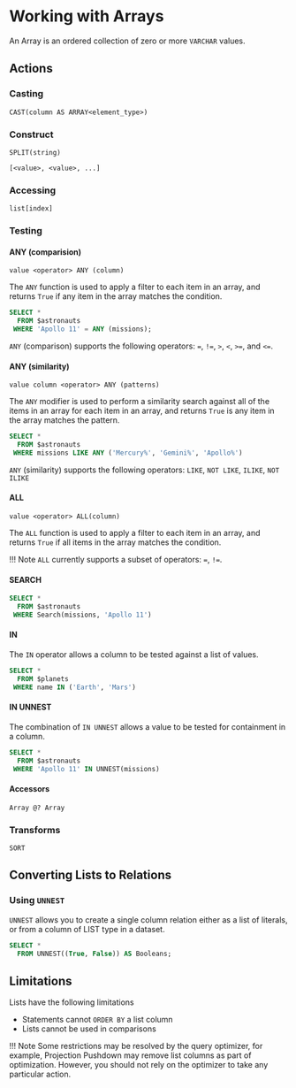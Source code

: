 # Working with Arrays

An Array is an ordered collection of zero or more `VARCHAR` values.

## Actions

### Casting

~~~
CAST(column AS ARRAY<element_type>)
~~~

### Construct

~~~
SPLIT(string)
~~~

~~~
[<value>, <value>, ...]
~~~

### Accessing

~~~
list[index]
~~~

### Testing

#### ANY (comparision)

~~~
value <operator> ANY (column)
~~~

The `ANY` function is used to apply a filter to each item in an array, and returns `True` if any item in the array matches the condition.

~~~sql
SELECT * 
  FROM $astronauts
 WHERE 'Apollo 11' = ANY (missions);
~~~

`ANY` (comparison) supports the following operators: `=`, `!=`, `>`, `<`, `>=`, and `<=`. 

#### ANY (similarity)

~~~
value column <operator> ANY (patterns)
~~~

The `ANY` modifier is used to perform a similarity search against all of the items in an array for each item in an array, and returns `True` is any item in the array matches the pattern.

~~~sql
SELECT *
  FROM $astronauts
 WHERE missions LIKE ANY ('Mercury%', 'Gemini%', 'Apollo%')
~~~

`ANY` (similarity) supports the following operators: `LIKE`, `NOT LIKE`, `ILIKE`, `NOT ILIKE`

#### ALL

~~~
value <operator> ALL(column)
~~~

The `ALL` function is used to apply a filter to each item in an array, and returns `True` if all items in the array matches the condition.

!!! Note
    `ALL` currently supports a subset of operators: `=`, `!=`. 

#### SEARCH

~~~sql
SELECT *
  FROM $astronauts
 WHERE Search(missions, 'Apollo 11')
~~~

#### IN

The `IN` operator allows a column to be tested against a list of values.

~~~sql
SELECT *
  FROM $planets
 WHERE name IN ('Earth', 'Mars')
~~~

#### IN UNNEST

The combination of `IN UNNEST` allows a value to be tested for containment in a column.

~~~sql
SELECT *
  FROM $astronauts
 WHERE 'Apollo 11' IN UNNEST(missions)
~~~

#### Accessors

~~~
Array @? Array
~~~

### Transforms

~~~
SORT
~~~

## Converting Lists to Relations

### Using `UNNEST`

`UNNEST` allows you to create a single column relation either as a list of literals, or from a column of LIST type in a dataset.

~~~sql
SELECT * 
  FROM UNNEST((True, False)) AS Booleans;
~~~

## Limitations

Lists have the following limitations

- Statements cannot `ORDER BY` a list column
- Lists cannot be used in comparisons

!!! Note
    Some restrictions may be resolved by the query optimizer, for example, Projection Pushdown may remove list columns as part of optimization. However, you should not rely on the optimizer to take any particular action.